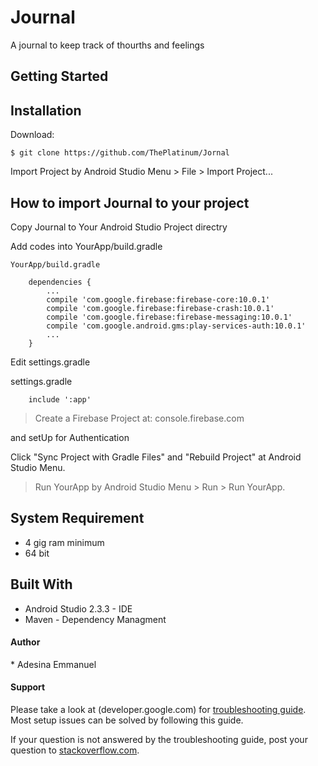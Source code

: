 # Journal
A journal to keep track of thourths and feelings 

## Getting Started
## Installation

Download:

    $ git clone https://github.com/ThePlatinum/Jornal

Import Project by Android Studio Menu > File > Import Project...

## How to import Journal to your project

Copy Journal to Your Android Studio Project directry

Add codes into YourApp/build.gradle

    YourApp/build.gradle

        dependencies {
            ...
            compile 'com.google.firebase:firebase-core:10.0.1'
            compile 'com.google.firebase:firebase-crash:10.0.1'
            compile 'com.google.firebase:firebase-messaging:10.0.1'
            compile 'com.google.android.gms:play-services-auth:10.0.1'
            ...
        }
        
Edit settings.gradle

   settings.gradle

        include ':app'
        
> Create a Firebase Project at:
     console.firebase.com
    
 and setUp for Authentication

Click "Sync Project with Gradle Files" and "Rebuild Project" at Android Studio Menu.

> Run YourApp by Android Studio Menu > Run > Run YourApp.



## System Requirement
* 4 gig ram minimum
* 64 bit
    
    

## Built With
* Android Studio 2.3.3 - IDE
* Maven - Dependency Managment

<h4> Author</h4>
* Adesina Emmanuel

<h4>Support</h2>

Please take a look at (developer.google.com) for [troubleshooting guide](https://developers.google.com/android/troubleshooting). Most setup issues can be solved by following this guide.

If your question is not answered by the troubleshooting guide, post your question to [stackoverflow.com](https://stackoverflow.com/questions/tagged/gradle-builds).
